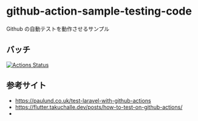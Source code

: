 # github-action-sample-testing-code
Github の自動テストを動作させるサンプル


## バッチ

[![Actions Status](https://github.com/takuya/github-action-sample-testing-code/workflows/test-code-action/badge.svg)](https://github.com/takuya/github-action-sample-testing-code//actions)

## 参考サイト

- https://paulund.co.uk/test-laravel-with-github-actions
- https://flutter.takuchalle.dev/posts/how-to-test-on-github-actions/
- 
